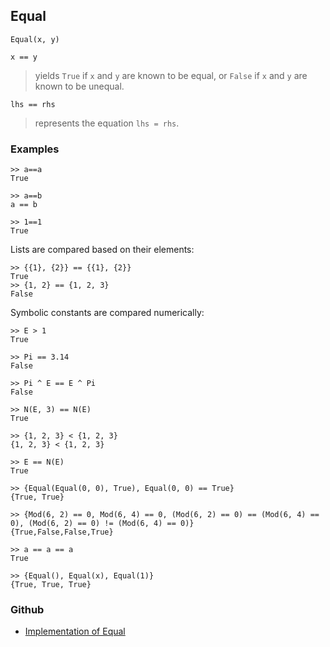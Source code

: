## Equal

```
Equal(x, y) 

x == y
```

> yields `True` if `x` and `y` are known to be equal, or `False` if `x` and `y` are known to be unequal.

```
lhs == rhs
```

> represents the equation `lhs = rhs`.
 
	
### Examples

```
>> a==a
True

>> a==b
a == b

>> 1==1
True
```

Lists are compared based on their elements:

```
>> {{1}, {2}} == {{1}, {2}}
True
>> {1, 2} == {1, 2, 3}
False
```

Symbolic constants are compared numerically:

```
>> E > 1
True

>> Pi == 3.14
False

>> Pi ^ E == E ^ Pi
False

>> N(E, 3) == N(E)
True

>> {1, 2, 3} < {1, 2, 3}
{1, 2, 3} < {1, 2, 3}

>> E == N(E)
True

>> {Equal(Equal(0, 0), True), Equal(0, 0) == True}
{True, True}

>> {Mod(6, 2) == 0, Mod(6, 4) == 0, (Mod(6, 2) == 0) == (Mod(6, 4) == 0), (Mod(6, 2) == 0) != (Mod(6, 4) == 0)}
{True,False,False,True}

>> a == a == a
True

>> {Equal(), Equal(x), Equal(1)}
{True, True, True}
```

### Github

* [Implementation of Equal](https://github.com/axkr/symja_android_library/blob/master/symja_android_library/matheclipse-core/src/main/java/org/matheclipse/core/builtin/BooleanFunctions.java#L1206) 
